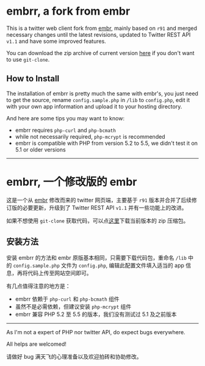 embrr, a fork from embr
========
This is a twitter web client fork from [embr](https://code.google.com/p/embr/), mainly based on `r91` and merged necessary changes until the latest revisions, updated to Twitter REST API `v1.1` and have some improved features.

You can download the zip archive of current version [here](https://github.com/AstroProfundis/embrr/zipball/master) if you don't want to use `git-clone`.

How to Install
--------
The installation of embrr is pretty much the same with embr's, you just need to get the source, rename `config.sample.php` in `/lib` to `config.php`, edit it with your own app information and upload it to your hosting directory.

And here are some tips you may want to know:

 * embrr requires `php-curl` and `php-bcmath`
 * while not necessarily required, `php-mcrypt` is recommended
 * embrr is compatible with PHP from version 5.2 to 5.5, we didn't test it on 5.1 or older versions

----

embrr, 一个修改版的 embr
========

这是一个从 [embr](https://code.google.com/p/embr/) 修改而来的 twitter 网页端，主要基于 `r91` 版本并合并了后续修订版的必要更新，升级到了 Twitter REST API `v1.1` 并有一些功能上的改进。

如果不想使用 `git-clone` 获取代码，可以点[这里](https://github.com/AstroProfundis/embrr/zipball/master)下载当前版本的 zip 压缩包。

安装方法
--------
安装 embrr 的方法和 embr 原版基本相同，只需要下载代码包，重命名 `/lib` 中的 `config.sample.php` 文件为 `config.php`, 编辑此配置文件填入适当的 app 信息，再将代码上传至网站空间即可。

有几点值得注意的地方是：

 * embrr 依赖于 `php-curl` 和 `php-bcmath` 组件
 * 虽然不是必需依赖，但建议安装 `php-mcrypt` 组件
 * embrr 兼容 PHP 5.2 至 5.5 的版本，我们没有测试过 5.1 及之前版本

----
As I'm not a expert of PHP nor twitter API, do expect bugs everywhere.

All helps are welcomed!

请做好 bug 满天飞的心理准备以及欢迎拍砖和协助修改。
